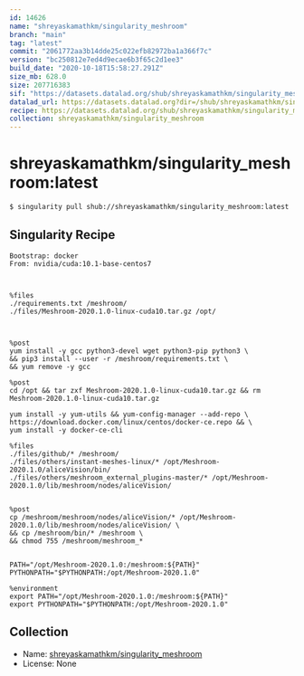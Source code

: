 ```yaml
---
id: 14626
name: "shreyaskamathkm/singularity_meshroom"
branch: "main"
tag: "latest"
commit: "2061772aa3b14dde25c022efb82972ba1a366f7c"
version: "bc250812e7ed4d9ecae6b3f65c2d1ee3"
build_date: "2020-10-18T15:58:27.291Z"
size_mb: 628.0
size: 207716383
sif: "https://datasets.datalad.org/shub/shreyaskamathkm/singularity_meshroom/latest/2020-10-18-2061772a-bc250812/bc250812e7ed4d9ecae6b3f65c2d1ee3.sif"
datalad_url: https://datasets.datalad.org?dir=/shub/shreyaskamathkm/singularity_meshroom/latest/2020-10-18-2061772a-bc250812/
recipe: https://datasets.datalad.org/shub/shreyaskamathkm/singularity_meshroom/latest/2020-10-18-2061772a-bc250812/Singularity
collection: shreyaskamathkm/singularity_meshroom
---
```


# shreyaskamathkm/singularity_meshroom:latest

```bash
$ singularity pull shub://shreyaskamathkm/singularity_meshroom:latest
```

## Singularity Recipe

```singularity
Bootstrap: docker
From: nvidia/cuda:10.1-base-centos7



%files
./requirements.txt /meshroom/
./files/Meshroom-2020.1.0-linux-cuda10.tar.gz /opt/



%post
yum install -y gcc python3-devel wget python3-pip python3 \
&& pip3 install --user -r /meshroom/requirements.txt \
&& yum remove -y gcc

%post
cd /opt && tar zxf Meshroom-2020.1.0-linux-cuda10.tar.gz && rm Meshroom-2020.1.0-linux-cuda10.tar.gz

yum install -y yum-utils && yum-config-manager --add-repo \
https://download.docker.com/linux/centos/docker-ce.repo && \
yum install -y docker-ce-cli

%files
./files/github/* /meshroom/
./files/others/instant-meshes-linux/* /opt/Meshroom-2020.1.0/aliceVision/bin/
./files/others/meshroom_external_plugins-master/* /opt/Meshroom-2020.1.0/lib/meshroom/nodes/aliceVision/


%post
cp /meshroom/meshroom/nodes/aliceVision/* /opt/Meshroom-2020.1.0/lib/meshroom/nodes/aliceVision/ \
&& cp /meshroom/bin/* /meshroom \
&& chmod 755 /meshroom/meshroom_*


PATH="/opt/Meshroom-2020.1.0:/meshroom:${PATH}"
PYTHONPATH="$PYTHONPATH:/opt/Meshroom-2020.1.0"

%environment
export PATH="/opt/Meshroom-2020.1.0:/meshroom:${PATH}"
export PYTHONPATH="$PYTHONPATH:/opt/Meshroom-2020.1.0"
```

## Collection

 - Name: [shreyaskamathkm/singularity_meshroom](https://github.com/shreyaskamathkm/singularity_meshroom)
 - License: None

